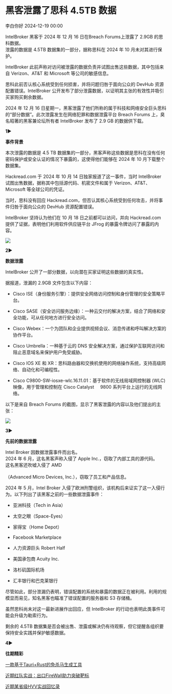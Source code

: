 #  黑客泄露了思科 4.5TB 数据   
 李白你好   2024-12-19 00:00  
  
IntelBroker 黑客于 2024 年 12 月 16 日在Breach Forums上泄露了 2.9GB 的思科数据。  
泄露的数据是 4.5TB 数据集的一部分，据称思科在 2024 年 10 月未对其进行保护。  
  
IntelBroker 此前声称对访问被泄露的数据负责并试图出售这些数据，其中包括来自 Verizon、AT&T 和 Microsoft 等公司的敏感信息。  
  
思科此前否认核心系统受到任何损害，并将问题归咎于面向公众的 DevHub 资源配置错误。IntelBroker 公开发布了部分泄露数据，以证明其主张的有效性并吸引买家购买剩余数据。  
  
2024 年 12 月 16 日星期一，黑客泄露了他们所称的属于科技和网络安全巨头思科的“部分数据”。此次泄露发生在网络犯罪和数据泄露平台 Breach Forums 上，臭名昭著的黑客兼论坛所有者 IntelBroker 发布了 2.9 GB 的数据供下载。  
  
  
**1**►  
  
**事件背景**  
  
  
本次泄露的数据是 4.5 TB 数据集的一部分，黑客声称这些数据是思科在没有任何密码保护或安全认证的情况下暴露的，这使得他们能够在 2024 年 10 月下载整个数据集。  
  
Hackread.com 于 2024 年 10 月 14 日独家报道了这一事件，当时 IntelBroker 试图出售数据，据称其中包括源代码、机密文件和属于 Verizon、AT&T、Microsoft 等全球公司的凭证。  
  
当时，思科没有回应 Hackread.com，但否认其核心系统受到任何攻击，并将事件归咎于面向公众的 DevHub 资源配置错误。  
  
IntelBroker 坚持认为他们在 10 月 18 日之前都可以访问，并向 Hackread.com 提供了证据，表明他们利用软件供应链平台 JFrog 的暴露令牌访问了暴露的内容。  
  
![](https://mmbiz.qpic.cn/mmbiz_jpg/XoIcX2HtlUAevaHyPvDdy7cV04ibellFMz7TdfibSKGDyvy6hBf3j09gqmJa4l0wsPcNhWMNDXC1OaeedIDTMic8A/640?wx_fmt=jpeg&from=appmsg "")  
  
**2**►  
  
**数据泄露**  
  
  
IntelBroker 公开了一部分数据，以向潜在买家证明这些数据的真实性。  
  
据报道，泄漏的 2.9GB 文件包含以下内容：  
- Cisco ISE（身份服务引擎）：提供安全网络访问控制和身份管理的安全策略平台。  
  
- Cisco SASE（安全访问服务边缘）：一种云交付的解决方案，结合了网络和安全功能，可从任何地方进行安全访问。  
  
- Cisco Webex：一个为团队和企业提供视频会议、消息传递和呼叫解决方案的协作平台。  
  
- Cisco Umbrella：一种基于云的 DNS 安全解决方案，通过保护互联网访问和阻止恶意域名来保护用户免受威胁。  
  
- Cisco IOS XE 和 XR：思科路由器和交换机使用的网络操作系统，支持高级网络、自动化和可编程性。  
  
- Cisco C9800-SW-iosxe-wlc.16.11.01：基于软件的无线局域网控制器 (WLC) 映像，用于管理和控制在 Cisco Catalyst     9800 系列平台上运行的无线网络。  
  
以下是来自 Breach Forums 的截图，显示了黑客泄露的内容以及他们提出的主张：  
  
![](https://mmbiz.qpic.cn/mmbiz_png/XoIcX2HtlUAevaHyPvDdy7cV04ibellFMZccrT2LTNxoyuNstibCcicgKPYuosMPoe13CMg3ZUKfpTpfy8DiadOHDw/640?wx_fmt=png&from=appmsg "")  
  
  
**3**►  
  
**先前的数据泄露**  
  
  
Intel Broker 因数据泄露事件而出名。  
2024 年 6 月，这名黑客声称入侵了 Apple Inc.，窃取了内部工具的源代码。  
这名黑客还吹嘘入侵了 AMD  
   
（Advanced Micro Devices, Inc.），窃取了员工和产品信息。  
  
2024 年 5 月，Intel Broker 入侵了欧洲刑警组织，该机构后来证实了这一入侵行为。以下列出了该黑客之前的一些数据泄露事件：  
- 亚洲科技（Tech in Asia）  
  
- 太空之眼（Space-Eyes）  
  
- 家得宝（Home Depot）  
  
- Facebook Marketplace  
  
- 人力资源巨头 Robert Half  
  
- 美国承包商 Acuity Inc.  
  
- 洛杉矶国际机场  
  
- 汇丰银行和巴克莱银行  
  
尽管如此，部分泄漏仍表明，错误配置的系统和暴露的数据正在被利用。利用的规模显而易见，知名黑客也瞄准了错误配置的服务器和 S3 存储桶。  
  
虽然思科尚未对这一最新进展作出回应，但 IntelBroker 的行动也表明此类事件可能会升级为勒索行为。  
  
剩余的 4.5TB 数据集是否会被出售、泄露或解决仍有待观察，但它提醒各组织要保持安全实践并保护敏感数据。  
  
  
**4**►  
  
**往期精彩**  
  

							  
[ 一款基于Tauri+Rust的免杀马生成工具 ](http://mp.weixin.qq.com/s?__biz=MzkwMzMwODg2Mw==&mid=2247509990&idx=1&sn=a24735d1281b6199716021c82e1ed488&chksm=c09ad4b6f7ed5da060a75b21352de89097b9c9d182ce3bb4ba9622b3a721acfef0f06d7754ca&scene=21#wechat_redirect)  

						  
  

							  
[ 近期红队实战：出口FireWall助力突破靶标 ](http://mp.weixin.qq.com/s?__biz=MzkwMzMwODg2Mw==&mid=2247509974&idx=1&sn=6ef877280b2316b52fbb6810650c5bd0&chksm=c09ad486f7ed5d9073d10aa5c0b33111e41abb054e959e871ca2649c9077a9a1a5e93fbf3dae&scene=21#wechat_redirect)  

						  
  

							  
[ 近期某省级HVV实战回忆录 ](http://mp.weixin.qq.com/s?__biz=MzkwMzMwODg2Mw==&mid=2247509927&idx=1&sn=dc189e47999fb56487dc445819973ac0&chksm=c09ad4f7f7ed5de1429e4a89ec4cd22490f037d40eb52180219a0db4719270ddd9775c09583b&scene=21#wechat_redirect)  

						  
  
  
  
